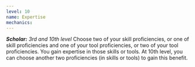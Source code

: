 ```yaml
---
level: 10
name: Expertise
mechanics:
---
```

_**Scholar:** 3rd and 10th level_
Choose two of your skill proficiencies, or one of skill proficiencies and one of your tool proficiencies, or two of your tool proficiencies. You gain expertise in those skills or tools.
At 10th level, you can choose another two proficiencies (in skills or tools) to gain this benefit.